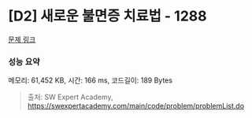 # [D2] 새로운 불면증 치료법 - 1288 

[문제 링크](https://swexpertacademy.com/main/code/problem/problemDetail.do?contestProbId=AV18_yw6I9MCFAZN) 

### 성능 요약

메모리: 61,452 KB, 시간: 166 ms, 코드길이: 189 Bytes



> 출처: SW Expert Academy, https://swexpertacademy.com/main/code/problem/problemList.do